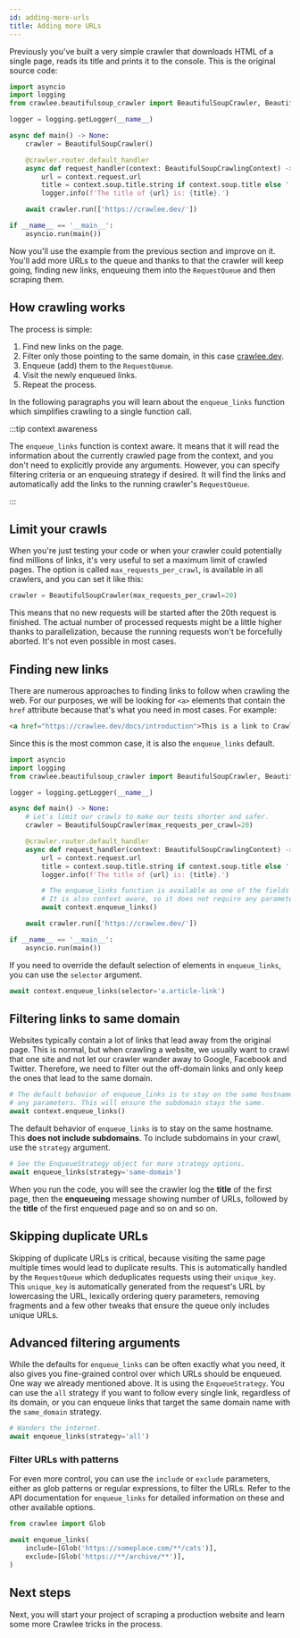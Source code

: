 ```yaml
---
id: adding-more-urls
title: Adding more URLs
---
```


Previously you've built a very simple crawler that downloads HTML of a single page, reads its title and prints it to the console. This is the original source code:

```python
import asyncio
import logging
from crawlee.beautifulsoup_crawler import BeautifulSoupCrawler, BeautifulSoupCrawlingContext

logger = logging.getLogger(__name__)

async def main() -> None:
    crawler = BeautifulSoupCrawler()

    @crawler.router.default_handler
    async def request_handler(context: BeautifulSoupCrawlingContext) -> None:
        url = context.request.url
        title = context.soup.title.string if context.soup.title else ''
        logger.info(f'The title of {url} is: {title}.')

    await crawler.run(['https://crawlee.dev/'])

if __name__ == '__main__':
    asyncio.run(main())
```

Now you'll use the example from the previous section and improve on it. You'll add more URLs to the queue and thanks to that the crawler will keep going, finding new links, enqueuing them into the `RequestQueue` and then scraping them.

## How crawling works

The process is simple:

1. Find new links on the page.
2. Filter only those pointing to the same domain, in this case [crawlee.dev](https://crawlee.dev/).
3. Enqueue (add) them to the `RequestQueue`.
4. Visit the newly enqueued links.
5. Repeat the process.

In the following paragraphs you will learn about the `enqueue_links` function which simplifies crawling to a single function call.

:::tip context awareness

The `enqueue_links` function is context aware. It means that it will read the information about the currently crawled page from the context, and you don't need to explicitly provide any arguments. However, you can specify filtering criteria or an enqueuing strategy if desired. It will find the links and automatically add the links to the running crawler's `RequestQueue`.

:::

## Limit your crawls

When you're just testing your code or when your crawler could potentially find millions of links, it's very useful to set a maximum limit of crawled pages. The option is called `max_requests_per_crawl`, is available in all crawlers, and you can set it like this:

```python
crawler = BeautifulSoupCrawler(max_requests_per_crawl=20)
```

This means that no new requests will be started after the 20th request is finished. The actual number of processed requests might be a little higher thanks to parallelization, because the running requests won't be forcefully aborted. It's not even possible in most cases.

## Finding new links

There are numerous approaches to finding links to follow when crawling the web. For our purposes, we will be looking for `<a>` elements that contain the `href` attribute because that's what you need in most cases. For example:

```html
<a href="https://crawlee.dev/docs/introduction">This is a link to Crawlee introduction</a>
```

Since this is the most common case, it is also the `enqueue_links` default.

```python
import asyncio
import logging
from crawlee.beautifulsoup_crawler import BeautifulSoupCrawler, BeautifulSoupCrawlingContext

logger = logging.getLogger(__name__)

async def main() -> None:
    # Let's limit our crawls to make our tests shorter and safer.
    crawler = BeautifulSoupCrawler(max_requests_per_crawl=20)

    @crawler.router.default_handler
    async def request_handler(context: BeautifulSoupCrawlingContext) -> None:
        url = context.request.url
        title = context.soup.title.string if context.soup.title else ''
        logger.info(f'The title of {url} is: {title}.')

        # The enqueue_links function is available as one of the fields of the context.
        # It is also context aware, so it does not require any parameters.
        await context.enqueue_links()

    await crawler.run(['https://crawlee.dev/'])

if __name__ == '__main__':
    asyncio.run(main())
```

If you need to override the default selection of elements in `enqueue_links`, you can use the `selector` argument.

```python
await context.enqueue_links(selector='a.article-link')
```

## Filtering links to same domain

Websites typically contain a lot of links that lead away from the original page. This is normal, but when crawling a website, we usually want to crawl that one site and not let our crawler wander away to Google, Facebook and Twitter. Therefore, we need to filter out the off-domain links and only keep the ones that lead to the same domain.

```python
# The default behavior of enqueue_links is to stay on the same hostname, so it does not require
# any parameters. This will ensure the subdomain stays the same.
await context.enqueue_links()
```

The default behavior of `enqueue_links` is to stay on the same hostname. This **does not include subdomains**. To include subdomains in your crawl, use the `strategy` argument.

```python
# See the EnqueueStrategy object for more strategy options.
await enqueue_links(strategy='same-domain')
```

When you run the code, you will see the crawler log the **title** of the first page, then the **enqueueing** message showing number of URLs, followed by the **title** of the first enqueued page and so on and so on.

## Skipping duplicate URLs

Skipping of duplicate URLs is critical, because visiting the same page multiple times would lead to duplicate results. This is automatically handled by the `RequestQueue` which deduplicates requests using their `unique_key`. This `unique_key` is automatically generated from the request's URL by lowercasing the URL, lexically ordering query parameters, removing fragments and a few other tweaks that ensure the queue only includes unique URLs.

## Advanced filtering arguments

While the defaults for `enqueue_links` can be often exactly what you need, it also gives you fine-grained control over which URLs should be enqueued. One way we already mentioned above. It is using the `EnqueueStrategy`. You can use the `all` strategy if you want to follow every single link, regardless of its domain, or you can enqueue links that target the same domain name with the `same_domain` strategy.

```python
# Wanders the internet.
await enqueue_links(strategy='all')
```

### Filter URLs with patterns

For even more control, you can use the `include` or `exclude` parameters, either as glob patterns or regular expressions, to filter the URLs. Refer to the API documentation for `enqueue_links` for detailed information on these and other available options.

```python
from crawlee import Glob

await enqueue_links(
    include=[Glob('https://someplace.com/**/cats')],
    exclude=[Glob('https://**/archive/**')],
)
```

<!-- TODO:
### Transform requests

...
-->

## Next steps

Next, you will start your project of scraping a production website and learn some more Crawlee tricks in the process.
